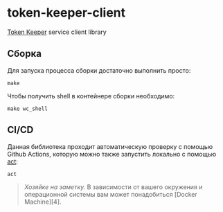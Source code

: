 # token-keeper-client

[Token Keeper](https://github.com/rbkmoney/token-keeper) service client library

## Сборка

Для запуска процесса сборки достаточно выполнить просто:

    make

Чтобы получить shell в контейнере сборки необходимо:

    make wc_shell

## CI/CD
Данная библиотека проходит автоматическую проверку с помощью Github Actions, которую можно также запустить локально с помощью [act](https://github.com/nektos/act):
```
act
```

> _Хозяйке на заметку._ В зависимости от вашего окружения и операционной системы вам может понадобиться [Docker Machine][4].

